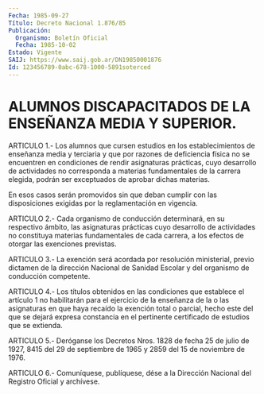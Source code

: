 ```yaml
---
Fecha: 1985-09-27
Título: Decreto Nacional 1.876/85
Publicación:
  Organismo: Boletín Oficial
  Fecha: 1985-10-02
Estado: Vigente
SAIJ: https://www.saij.gob.ar/DN19850001876
Id: 123456789-0abc-678-1000-5891soterced
---
```

# ALUMNOS DISCAPACITADOS DE LA ENSEÑANZA MEDIA Y SUPERIOR.

<a id="1"></a>
ARTICULO 1.- Los alumnos que cursen estudios en los establecimientos  de  enseñanza media y terciaria y que por razones de deficiencia física no  se  encuentren  en  condiciones de rendir asignaturas    prácticas,   cuyo  desarrollo  de  actividades    no corresponda a materias fundamentales  de la carrera elegida, podrán ser exceptuados de aprobar dichas materias.

En  esos  casos  serán promovidos sin que  deban  cumplir  con  las disposiciones  exigidas    por    la  reglamentación  en  vigencia.

<a id="2"></a>
ARTICULO  2.-  Cada  organismo  de  conducción  determinará,  en su respectivo  ámbito,  las  asignaturas  prácticas cuyo desarrollo de actividades no constituya materias fundamentales  de  cada carrera, a los efectos de otorgar las exenciones previstas.

<a id="3"></a>
ARTICULO  3.- La exención será acordada por resolución ministerial, previo dictamen  de  la dirección Nacional de Sanidad Escolar y del organismo de conducción competente.

<a id="4"></a>
ARTICULO    4.-  Los  títulos  obtenidos  en  las  condiciones  que establece el  artículo  1  no  habilitarán  para el ejercicio de la enseñanza de la o las asignaturas en que haya  recaído  la exención total  o  parcial,  hecho este del que se dejará expresa constancia en  el  pertinente  certificado    de  estudios  que  se  extienda.

<a id="5"></a>
ARTICULO  5.-  Deróganse  los  Decretos  Nros.  1828 de fecha 25 de julio de 1927, 8415 del 29 de septiembre de 1965  y  2859 del 15 de noviembre de 1976.

<a id="6"></a>
ARTICULO  6.- Comuníquese, publíquese, dése a la Dirección Nacional del Registro Oficial y archívese.